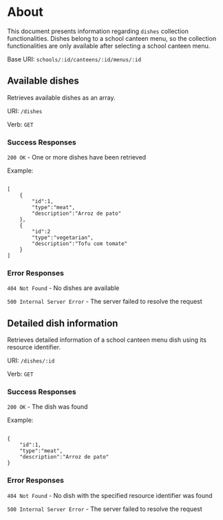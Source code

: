 # About

This document presents information regarding `dishes` collection functionalities.
Dishes belong to a school canteen menu, so the collection functionalities are only available after selecting a school canteen menu.

Base URI: `schools/:id/canteens/:id/menus/:id`

## Available dishes

Retrieves available dishes as an array.

URI: `/dishes`

Verb: `GET`

### Success Responses

`200 OK` - One or more dishes have been retrieved

Example:

```

[
    {
        "id":1,
        "type":"meat",
        "description":"Arroz de pato"
    },
    {
        "id":2
        "type":"vegetarian",
        "description":"Tofu com tomate"
    }
]

```

### Error Responses

`404 Not Found` - No dishes are available

`500 Internal Server Error` - The server failed to resolve the request


## Detailed dish information

Retrieves detailed information of a school canteen menu dish using its resource identifier.

URI: `/dishes/:id`

Verb: `GET`

### Success Responses

`200 OK` - The dish was found

Example:

```

{
    "id":1,
    "type":"meat",
    "description":"Arroz de pato"
}

```

### Error Responses

`404 Not Found` - No dish with the specified resource identifier was found

`500 Internal Server Error` - The server failed to resolve the request